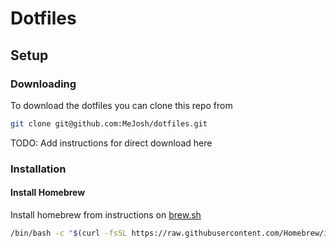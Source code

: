 # Dotfiles

## Setup 

### Downloading

To download the dotfiles you can clone this repo from

```sh
git clone git@github.com:MeJosh/dotfiles.git
```

TODO: Add instructions for direct download here

### Installation

#### Install Homebrew

Install homebrew from instructions on [brew.sh](https://brew.sh/)

```sh
/bin/bash -c "$(curl -fsSL https://raw.githubusercontent.com/Homebrew/install/HEAD/install.sh)"
```
